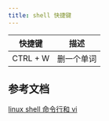 ```yaml
---
title: shell 快捷键
---
```


| 快捷键   | 描述       |
| -------- | ---------- |
| CTRL + W | 删一个单词 |

## 参考文档

[linux shell 命令行和 vi](https://blog.csdn.net/qq_44828313/article/details/111875770)
